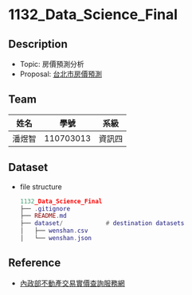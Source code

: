 # 1132_Data_Science_Final
## Description
- Topic: 房價預測分析
- Proposal: [台北市房價預測](https://www.canva.com/design/DAGlSR4TKlk/SbZ8ZRAKKVN7KZ4W6mOWIg/edit)

## Team
| 姓名   | 學號      | 系級   |
| ------ | --------- | ------ |
| 潘煜智 | 110703013 | 資訊四 |

## Dataset
- file structure
    ```lua
    1132_Data_Science_Final
    ├── .gitignore
    ├── README.md
    ├── dataset/            # destination datasets
    │   ├── wenshan.csv
    │   └── wenshan.json
    ```

## Reference
- [內政部不動產交易實價查詢服務網](https://lvr.land.moi.gov.tw/)